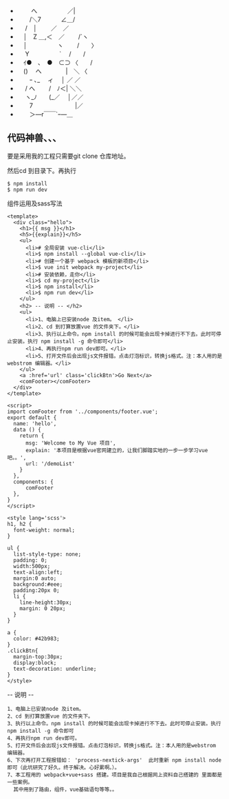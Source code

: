  * 　　 へ　　　　　／|
 * 　　/＼7　　　 ∠＿/
 * 　 /　│　　 ／　／
 * 　│　Z ＿,＜　／　　  /`ヽ
 * 　│　　　　　ヽ　　  /　　〉
 * 　 Y　　　　　`　    /　　/
 * 　ｲ●　､　●　⊂⊃  〈　　/
 * 　()　 へ　　　　|　＼ 〈
 * 　　ｰ ､_　 ィ　 │ ／ ／
 * 　 / へ　　 /　ﾉ＜| ＼＼
 * 　 ヽ_ﾉ　　(_／　 │／／
 * 　　7　　　　　　　|／
 * 　　＞―r￣￣`ｰ―＿

 ## 代码神兽、、、

要是采用我的工程只需要git clone  仓库地址。

然后cd 到目录下。再执行

```
$ npm install
$ npm run dev
```
组件运用及sass写法

```
<template>
  <div class="hello">
    <h1>{{ msg }}</h1>
    <h5>{{explain}}</h5>
    <ul>
      <li># 全局安装 vue-cli</li>
      <li>$ npm install --global vue-cli</li>
      <li># 创建一个基于 webpack 模板的新项目</li>
      <li>$ vue init webpack my-project</li>
      <li># 安装依赖，走你</li>
      <li>$ cd my-project</li>
      <li>$ npm install</li>
      <li>$ npm run dev</li>
    </ul>
    <h2> -- 说明 -- </h2>
    <ul>
      <li>1、电脑上已安装node 及item。 </li>
      <li>2、cd 到打算放置vue 的文件夹下。</li>
      <li>3、执行以上命令。npm install 的时候可能会出现卡掉进行不下去。此时可停止安装。执行 npm install -g 命令即可</li>
      <li>4、再执行npm run dev即可。</li>
      <li>5、打开文件后会出现js文件报错。点击灯泡标识，转换js格式。注：本人用的是webstrom 编辑器。</li>
    </ul>
    <a :href='url' class='clickBtn'>Go Next</a>
    <comFooter></comFooter>
  </div>
</template>

<script>
import comFooter from '../components/footer.vue';
export default {
  name: 'hello',
  data () {
    return {
      msg: 'Welcome to My Vue 项目',
      explain: '本项目是根据vue官网建立的，让我们脚踏实地的一步一步学习vue吧。。',
      url: '/demoList'
    }
  },
  components: {
      comFooter
  },
}
</script>

<style lang='scss'>
h1, h2 {
  font-weight: normal;
}

ul {
  list-style-type: none;
  padding: 0;
  width:500px;
  text-align:left;
  margin:0 auto;
  background:#eee;
  padding:20px 0;
  li {
    line-height:30px;
    margin: 0 20px;
  }
}

a {
  color: #42b983;
}
.clickBtn{
  margin-top:30px;
  display:block;
  text-decoration: underline;
}
</style>
```
   -- 说明 --
 ```
1、电脑上已安装node 及item。
2、cd 到打算放置vue 的文件夹下。
3、执行以上命令。npm install 的时候可能会出现卡掉进行不下去。此时可停止安装。执行 npm install -g 命令即可
4、再执行npm run dev即可。
5、打开文件后会出现js文件报错。点击灯泡标识，转换js格式。注：本人用的是webstrom 编辑器。
6、下次再打开工程报错如： 'process-nextick-args'  此时重新 npm install node 即可（此坑研究了好久。终于解决。心好累啊。）。
7、本工程用的 webpack+vue+sass 搭建。项目是我自己根据网上资料自己搭建的 里面都是一些案例。
   其中用到了路由，组件，vue基础语句等等。。
```
